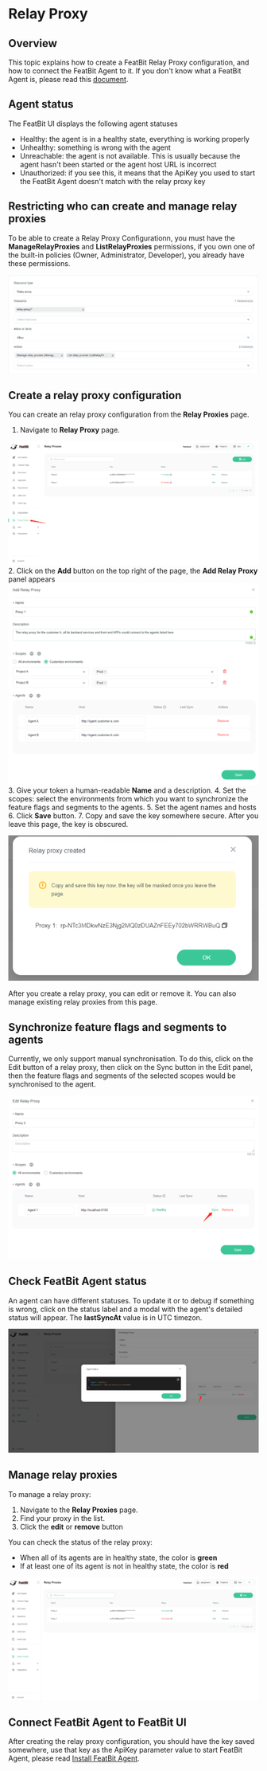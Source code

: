 # Relay Proxy

## Overview 

This topic explains how to create a FeatBit Relay Proxy configuration, and how to connect the FeatBit Agent to it. If you don't know what a FeatBit Agent is, please read this [document](featbit-agent.md).

## Agent status

The FeatBit UI displays the following agent statuses

* Healthy: the agent is in a healthy state, everything is working properly
* Unhealthy: something is wrong with the agent
* Unreachable: the agent is not available. This is usually because the agent hasn't been started or the agent host URL is incorrect
* Unauthorized: if you see this, it means that the ApiKey you used to start the FeatBit Agent doesn't match with the relay proxy key

## Restricting who can create and manage relay proxies 

To be able to create a Relay Proxy Configurationn, you must have the **ManageRelayProxies** and **ListRelayProxies** permissions, if you own one of the built-in policies (Owner, Administrator, Developer), you already have these permissions.

![](../relay-proxy/assets/relay-proxy/001.webp)

## Create a relay proxy configuration

You can create an relay proxy configuration from the **Relay Proxies** page.

1.  Navigate to **Relay Proxy** page.

![](../relay-proxy/assets/relay-proxy/002.png)
2.  Click on the **Add** button on the top right of the page, the **Add Relay Proxy** panel appears\
![](../relay-proxy/assets/relay-proxy/003.png)
3. Give your token a human-readable **Name** and a description.
4. Set the scopes: select the environments from which you want to synchronize the feature flags and segments to the agents.
5. Set the agent names and hosts
6. Click **Save** button.
7.  Copy and save the key somewhere secure. After you leave this page, the key is obscured.

![](../relay-proxy/assets/relay-proxy/004.png)

After you create a relay proxy, you can edit or remove it. You can also manage existing relay proxies from this page.

## Synchronize feature flags and segments to agents

Currently, we only support manual synchronisation. To do this, click on the Edit button of a relay proxy, then click on the Sync button in the Edit panel, then the feature flags and segments of the selected scopes would be synchronised to the agent.

![](../relay-proxy/assets/relay-proxy/005.png)

## Check FeatBit Agent status

An agent can have different statuses. To update it or to debug if something is wrong, click on the status label and a modal with the agent's detailed status will appear. The **lastSyncAt** value is in UTC timezon.

![](../relay-proxy/assets/relay-proxy/006.png)

## Manage relay proxies

To manage a relay proxy:

1. Navigate to the **Relay Proxies** page.
2. Find your proxy in the list.
3. Click the **edit** or **remove** button

You can check the status of the relay proxy:

* When all of its agents are in healthy state, the color is **green**
* If at least one of its agent is not in healthy state, the color is **red**

![](../relay-proxy/assets/relay-proxy/007.png)

## Connect FeatBit Agent to FeatBit UI

After creating the relay proxy configuration, you should have the key saved somewhere, use that key as the ApiKey parameter value to start FeatBit Agent, please read [Install FeatBit Agent](https://github.com/featbit/featbit-agent#installation).
